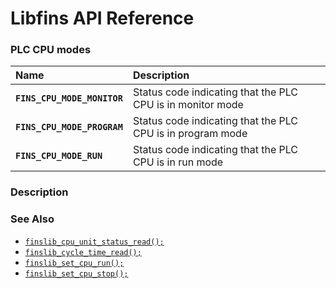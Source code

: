 # Libfins API Reference

### PLC CPU modes

| Name | Description |
| :--- | :--- |
|**`FINS_CPU_MODE_MONITOR`**|Status code indicating that the PLC CPU is in monitor mode|
|**`FINS_CPU_MODE_PROGRAM`**|Status code indicating that the PLC CPU is in program mode|
|**`FINS_CPU_MODE_RUN`**|Status code indicating that the PLC CPU is in run mode|

### Description

### See Also

* [`finslib_cpu_unit_status_read();`](finslib_cpu_unit_status_read.md)
* [`finslib_cycle_time_read();`](finslib_cpu_cycle_time_read.md)
* [`finslib_set_cpu_run();`](finslib_set_cpu_run.md)
* [`finslib_set_cpu_stop();`](finslib_set_cpu_stop.md)
